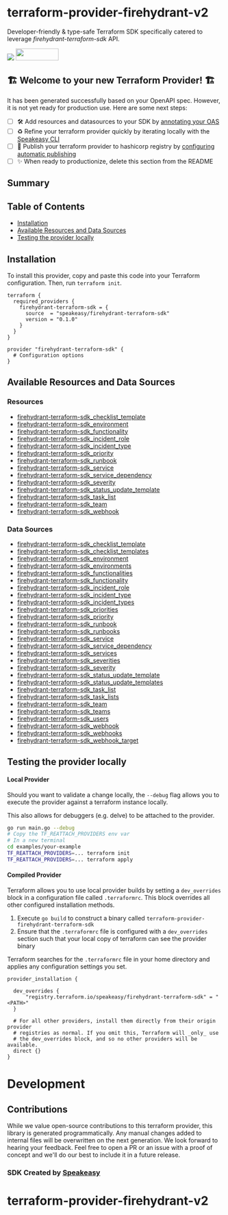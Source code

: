 # terraform-provider-firehydrant-v2

Developer-friendly & type-safe Terraform SDK specifically catered to leverage *firehydrant-terraform-sdk* API.

<div align="left">
    <a href="https://www.speakeasy.com/?utm_source=firehydrant-terraform-sdk&utm_campaign=terraform"><img src="https://custom-icon-badges.demolab.com/badge/-Built%20By%20Speakeasy-212015?style=for-the-badge&logoColor=FBE331&logo=speakeasy&labelColor=545454" /></a>
    <a href="https://opensource.org/licenses/MIT">
        <img src="https://img.shields.io/badge/License-MIT-blue.svg" style="width: 100px; height: 28px;" />
    </a>
</div>


## 🏗 **Welcome to your new Terraform Provider!** 🏗

It has been generated successfully based on your OpenAPI spec. However, it is not yet ready for production use. Here are some next steps:
- [ ] 🛠 Add resources and datasources to your SDK by [annotating your OAS](https://www.speakeasy.com/docs/customize-terraform/terraform-extensions#map-api-entities-to-terraform-resources)
- [ ] ♻️ Refine your terraform provider quickly by iterating locally with the [Speakeasy CLI](https://github.com/speakeasy-api/speakeasy)
- [ ] 🎁 Publish your terraform provider to hashicorp registry by [configuring automatic publishing](https://www.speakeasy.com/docs/terraform-publishing)
- [ ] ✨ When ready to productionize, delete this section from the README

<!-- Start Summary [summary] -->
## Summary


<!-- End Summary [summary] -->

<!-- Start Table of Contents [toc] -->
## Table of Contents

* [Installation](#installation)
* [Available Resources and Data Sources](#available-resources-and-data-sources)
* [Testing the provider locally](#testing-the-provider-locally)
<!-- End Table of Contents [toc] -->

<!-- Start Installation [installation] -->
## Installation

To install this provider, copy and paste this code into your Terraform configuration. Then, run `terraform init`.

```hcl
terraform {
  required_providers {
    firehydrant-terraform-sdk = {
      source  = "speakeasy/firehydrant-terraform-sdk"
      version = "0.1.0"
    }
  }
}

provider "firehydrant-terraform-sdk" {
  # Configuration options
}
```
<!-- End Installation [installation] -->

<!-- Start Available Resources and Data Sources [operations] -->
## Available Resources and Data Sources

### Resources

* [firehydrant-terraform-sdk_checklist_template](docs/resources/checklist_template.md)
* [firehydrant-terraform-sdk_environment](docs/resources/environment.md)
* [firehydrant-terraform-sdk_functionality](docs/resources/functionality.md)
* [firehydrant-terraform-sdk_incident_role](docs/resources/incident_role.md)
* [firehydrant-terraform-sdk_incident_type](docs/resources/incident_type.md)
* [firehydrant-terraform-sdk_priority](docs/resources/priority.md)
* [firehydrant-terraform-sdk_runbook](docs/resources/runbook.md)
* [firehydrant-terraform-sdk_service](docs/resources/service.md)
* [firehydrant-terraform-sdk_service_dependency](docs/resources/service_dependency.md)
* [firehydrant-terraform-sdk_severity](docs/resources/severity.md)
* [firehydrant-terraform-sdk_status_update_template](docs/resources/status_update_template.md)
* [firehydrant-terraform-sdk_task_list](docs/resources/task_list.md)
* [firehydrant-terraform-sdk_team](docs/resources/team.md)
* [firehydrant-terraform-sdk_webhook](docs/resources/webhook.md)
### Data Sources

* [firehydrant-terraform-sdk_checklist_template](docs/data-sources/checklist_template.md)
* [firehydrant-terraform-sdk_checklist_templates](docs/data-sources/checklist_templates.md)
* [firehydrant-terraform-sdk_environment](docs/data-sources/environment.md)
* [firehydrant-terraform-sdk_environments](docs/data-sources/environments.md)
* [firehydrant-terraform-sdk_functionalities](docs/data-sources/functionalities.md)
* [firehydrant-terraform-sdk_functionality](docs/data-sources/functionality.md)
* [firehydrant-terraform-sdk_incident_role](docs/data-sources/incident_role.md)
* [firehydrant-terraform-sdk_incident_type](docs/data-sources/incident_type.md)
* [firehydrant-terraform-sdk_incident_types](docs/data-sources/incident_types.md)
* [firehydrant-terraform-sdk_priorities](docs/data-sources/priorities.md)
* [firehydrant-terraform-sdk_priority](docs/data-sources/priority.md)
* [firehydrant-terraform-sdk_runbook](docs/data-sources/runbook.md)
* [firehydrant-terraform-sdk_runbooks](docs/data-sources/runbooks.md)
* [firehydrant-terraform-sdk_service](docs/data-sources/service.md)
* [firehydrant-terraform-sdk_service_dependency](docs/data-sources/service_dependency.md)
* [firehydrant-terraform-sdk_services](docs/data-sources/services.md)
* [firehydrant-terraform-sdk_severities](docs/data-sources/severities.md)
* [firehydrant-terraform-sdk_severity](docs/data-sources/severity.md)
* [firehydrant-terraform-sdk_status_update_template](docs/data-sources/status_update_template.md)
* [firehydrant-terraform-sdk_status_update_templates](docs/data-sources/status_update_templates.md)
* [firehydrant-terraform-sdk_task_list](docs/data-sources/task_list.md)
* [firehydrant-terraform-sdk_task_lists](docs/data-sources/task_lists.md)
* [firehydrant-terraform-sdk_team](docs/data-sources/team.md)
* [firehydrant-terraform-sdk_teams](docs/data-sources/teams.md)
* [firehydrant-terraform-sdk_users](docs/data-sources/users.md)
* [firehydrant-terraform-sdk_webhook](docs/data-sources/webhook.md)
* [firehydrant-terraform-sdk_webhooks](docs/data-sources/webhooks.md)
* [firehydrant-terraform-sdk_webhook_target](docs/data-sources/webhook_target.md)
<!-- End Available Resources and Data Sources [operations] -->

<!-- Start Testing the provider locally [usage] -->
## Testing the provider locally

#### Local Provider

Should you want to validate a change locally, the `--debug` flag allows you to execute the provider against a terraform instance locally.

This also allows for debuggers (e.g. delve) to be attached to the provider.

```sh
go run main.go --debug
# Copy the TF_REATTACH_PROVIDERS env var
# In a new terminal
cd examples/your-example
TF_REATTACH_PROVIDERS=... terraform init
TF_REATTACH_PROVIDERS=... terraform apply
```

#### Compiled Provider

Terraform allows you to use local provider builds by setting a `dev_overrides` block in a configuration file called `.terraformrc`. This block overrides all other configured installation methods.

1. Execute `go build` to construct a binary called `terraform-provider-firehydrant-terraform-sdk`
2. Ensure that the `.terraformrc` file is configured with a `dev_overrides` section such that your local copy of terraform can see the provider binary

Terraform searches for the `.terraformrc` file in your home directory and applies any configuration settings you set.

```
provider_installation {

  dev_overrides {
      "registry.terraform.io/speakeasy/firehydrant-terraform-sdk" = "<PATH>"
  }

  # For all other providers, install them directly from their origin provider
  # registries as normal. If you omit this, Terraform will _only_ use
  # the dev_overrides block, and so no other providers will be available.
  direct {}
}
```
<!-- End Testing the provider locally [usage] -->

<!-- Placeholder for Future Speakeasy SDK Sections -->

# Development

## Contributions

While we value open-source contributions to this terraform provider, this library is generated programmatically. Any manual changes added to internal files will be overwritten on the next generation.
We look forward to hearing your feedback. Feel free to open a PR or an issue with a proof of concept and we'll do our best to include it in a future release. 

### SDK Created by [Speakeasy](https://www.speakeasy.com/?utm_source=firehydrant-terraform-sdk&utm_campaign=terraform)
# terraform-provider-firehydrant-v2
